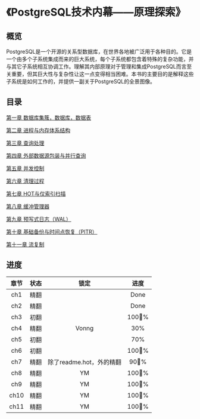 # 《PostgreSQL技术内幕——原理探索》



## 概览

PostgreSQL是一个开源的关系型数据库，在世界各地被广泛用于各种目的。它是一个由多个子系统集成而来的巨大系统，每个子系统都包含着特殊的复杂功能，并与其它子系统相互协调工作。理解其内部原理对于管理和集成PostgreSQL而言至关重要，但其巨大性与复杂性让这一点变得相当困难。本书的主要目的是解释这些子系统是如何工作的，并提供一副关于PostgreSQL的全景图像。

##  目录

[第一章 数据库集簇，数据库，数据表](ch1.md)


[第二章 进程与内存体系结构](ch2.md)


[第三章 查询处理](ch3.md)


[第四章 外部数据源包装与并行查询](ch4.md)


[第五章 并发控制](ch5.md)


[第六章 清理过程](ch6.md)


[第七章 HOT与仅索引扫描](ch7.md)


[第八章 缓冲管理器](ch8.md)


[第九章 预写式日志（WAL）](ch9.md)


[第十章 基础备份与时间点恢复（PITR）](ch10.md)

[第十一章 流复制](ch11.md)





## 进度

| 章节 | 状态 |           锁定           | 进度 |
| :--: | :--: | :----------------------: | :--: |
| ch1  | 精翻 |                          | Done |
| ch2  | 精翻 |                          | Done |
| ch3  | 初翻 |                          | 100% |
| ch4  | 精翻 |          Vonng           | 30%  |
| ch5  | 初翻 |                          | 70%  |
| ch6  | 初翻 |                          | 100% |
| ch7  | 精翻 | 除了readme.hot，外的精翻 | 90%  |
| ch8  | 精翻 |            YM            | 100% |
| ch9  | 精翻 |            YM            | 100% |
| ch10 | 精翻 |            YM            | 100% |
| ch11 | 精翻 |            YM            | 100% |